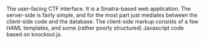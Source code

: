 The user-facing CTF interface. It is a Sinatra-based web application. The
server-side is fairly simple, and for the most part just mediates between the
client-side code and the database. The client-side markup consists of a few HAML
templates, and some (rather poorly structured) Javascript code based on
knockout.js.
